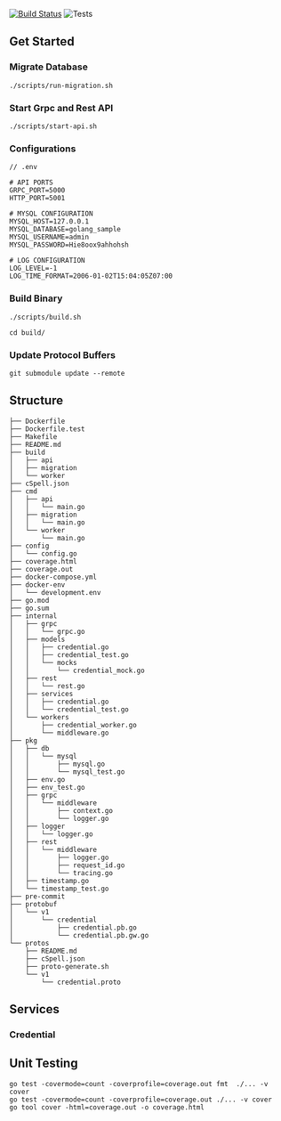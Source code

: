 [![Build Status](https://travis-ci.org/chanhteam/golang-service-example.svg?branch=master)](https://travis-ci.org/chanhteam/golang-service-example)
![Tests](https://github.com/chanhteam/golang-service-example/workflows/Tests/badge.svg)

## Get Started

### Migrate Database

```
./scripts/run-migration.sh
```

### Start Grpc and Rest API

```
./scripts/start-api.sh
```

### Configurations

```
// .env

# API PORTS
GRPC_PORT=5000
HTTP_PORT=5001

# MYSQL CONFIGURATION
MYSQL_HOST=127.0.0.1
MYSQL_DATABASE=golang_sample
MYSQL_USERNAME=admin
MYSQL_PASSWORD=Hie8oox9ahhohsh

# LOG CONFIGURATION
LOG_LEVEL=-1
LOG_TIME_FORMAT=2006-01-02T15:04:05Z07:00
```

### Build Binary

```
./scripts/build.sh
```
```
cd build/
```

### Update Protocol Buffers

```
git submodule update --remote
```

## Structure

```
├── Dockerfile
├── Dockerfile.test
├── Makefile
├── README.md
├── build
│   ├── api
│   ├── migration
│   └── worker
├── cSpell.json
├── cmd
│   ├── api
│   │   └── main.go
│   ├── migration
│   │   └── main.go
│   └── worker
│       └── main.go
├── config
│   └── config.go
├── coverage.html
├── coverage.out
├── docker-compose.yml
├── docker-env
│   └── development.env
├── go.mod
├── go.sum
├── internal
│   ├── grpc
│   │   └── grpc.go
│   ├── models
│   │   ├── credential.go
│   │   ├── credential_test.go
│   │   └── mocks
│   │       └── credential_mock.go
│   ├── rest
│   │   └── rest.go
│   ├── services
│   │   ├── credential.go
│   │   └── credential_test.go
│   └── workers
│       ├── credential_worker.go
│       └── middleware.go
├── pkg
│   ├── db
│   │   └── mysql
│   │       ├── mysql.go
│   │       └── mysql_test.go
│   ├── env.go
│   ├── env_test.go
│   ├── grpc
│   │   └── middleware
│   │       ├── context.go
│   │       └── logger.go
│   ├── logger
│   │   └── logger.go
│   ├── rest
│   │   └── middleware
│   │       ├── logger.go
│   │       ├── request_id.go
│   │       └── tracing.go
│   ├── timestamp.go
│   └── timestamp_test.go
├── pre-commit
├── protobuf
│   └── v1
│       └── credential
│           ├── credential.pb.go
│           └── credential.pb.gw.go
└── protos
    ├── README.md
    ├── cSpell.json
    ├── proto-generate.sh
    └── v1
        └── credential.proto
```


## Services
### Credential

## Unit Testing

```
go test -covermode=count -coverprofile=coverage.out fmt  ./... -v cover
go test -covermode=count -coverprofile=coverage.out ./... -v cover
go tool cover -html=coverage.out -o coverage.html
```
